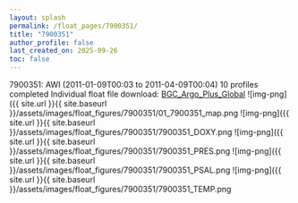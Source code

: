 ```yaml
---
layout: splash
permalink: /float_pages/7900351/
title: "7900351"
author_profile: false
last_created_on: 2025-09-26
toc: false
---
```

 
7900351: AWI (2011-01-09T00:03 to 2011-04-09T00:04)
10 profiles completed
Individual float file download: [BGC_Argo_Plus_Global](https://ftp.soest.hawaii.edu/bgc_argo_plus/Individual_Floats/outliers_removed/7900351_Sprof_processed.nc)
![img-png]({{ site.url }}{{ site.baseurl }}/assets/images/float_figures/7900351/01_7900351_map.png
![img-png]({{ site.url }}{{ site.baseurl }}/assets/images/float_figures/7900351/7900351_DOXY.png
![img-png]({{ site.url }}{{ site.baseurl }}/assets/images/float_figures/7900351/7900351_PRES.png
![img-png]({{ site.url }}{{ site.baseurl }}/assets/images/float_figures/7900351/7900351_PSAL.png
![img-png]({{ site.url }}{{ site.baseurl }}/assets/images/float_figures/7900351/7900351_TEMP.png
